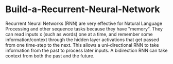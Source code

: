 # Build-a-Recurrent-Neural-Network
Recurrent Neural Networks (RNN) are very effective for Natural Language Processing and other sequence tasks because they have "memory". They can read inputs x<t> (such as words) one at a time, and remember some information/context through the hidden layer activations that get passed from one time-step to the next. This allows a uni-directional RNN to take information from the past to process later inputs. A bidirection RNN can take context from both the past and the future.
